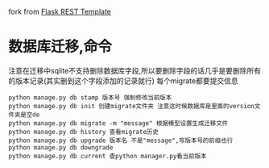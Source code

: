 fork from [Flask REST Template](https://github.com/alexandre/flask-rest-template)



# 数据库迁移,命令
注意在迁移中sqlite不支持删除数据库字段,所以要删除字段的话几乎是要删除所有的版本记录(其实删到这个字段添加的记录就行)
每个migrate都要提交信息
```
python manage.py db stamp 版本号 强制修改当前版本
python manage.py db init 创建migrate文件夹 注意这时候数据库是里面的version文件夹是空de
python manage.py db migrate -m "message" 根据模型设置生成迁移文件
python manage.py db history 查看migrate历史
python manage.py db upgrade 版本名 不是"message",写版本号的前缀也行
python manage.py db downgrade
python manage.py db current 查python manager.py看当前版本
```